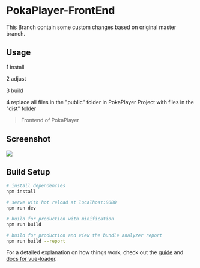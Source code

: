# PokaPlayer-FrontEnd

This Branch contain some custom changes based on original master branch.

## Usage
1 install

2 adjust

3 build

4 replace all files in the "public" folder in PokaPlayer Project with files in the "dist" folder 

> Frontend of PokaPlayer
## Screenshot
![](https://i.imgur.com/E8FGWr3.png)
## Build Setup

``` bash
# install dependencies
npm install

# serve with hot reload at localhost:8080
npm run dev

# build for production with minification
npm run build

# build for production and view the bundle analyzer report
npm run build --report
```

For a detailed explanation on how things work, check out the [guide](http://vuejs-templates.github.io/webpack/) and [docs for vue-loader](http://vuejs.github.io/vue-loader).
